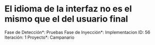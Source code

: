 # El idioma de la interfaz no es el mismo que el del usuario final

Fase de Detección*: Pruebas
Fase de Inyección*: Implementacion
ID: 56
Iteración: 1
Proyecto*: Campanario